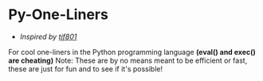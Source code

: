 # Py-One-Liners
* *Inspired by [tjf801](https://github.com/tjf801)*

For cool one-liners in the Python programming language **(eval() and exec() are cheating)**
Note: These are by no means meant to be efficient or fast, these are just for fun and to see if it's possible!
